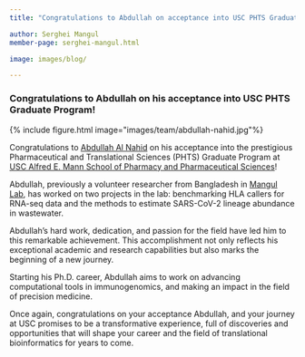 ```yaml
---
title: "Congratulations to Abdullah on acceptance into USC PHTS Graduate Program!"

author: Serghei Mangul
member-page: serghei-mangul.html

image: images/blog/

---
```


### Congratulations to Abdullah on his acceptance into USC PHTS Graduate Program!

{% include figure.html image="images/team/abdullah-nahid.jpg"%}

Congratulations to [Abdullah Al Nahid](https://mangul-lab-usc.github.io/members/nahid-abdullah.html) on his acceptance into the prestigious Pharmaceutical and Translational Sciences (PHTS) Graduate Program at [USC Alfred E. Mann School of Pharmacy and Pharmaceutical Sciences](https://mann.usc.edu/)!

Abdullah, previously a volunteer researcher from Bangladesh in [Mangul Lab](https://mangul-lab-usc.github.io/), has worked on two projects in the lab: benchmarking HLA callers for RNA-seq data and the methods to estimate SARS-CoV-2 lineage abundance in wastewater.

Abdullah’s hard work, dedication, and passion for the field have led him to this remarkable achievement. This accomplishment not only reflects his exceptional academic and research capabilities but also marks the beginning of a new journey.

Starting his Ph.D. career, Abdullah aims to work on advancing computational tools in immunogenomics, and making an impact in the field of precision medicine.

Once again, congratulations on your acceptance Abdullah, and your journey at USC promises to be a transformative experience, full of discoveries and opportunities that will shape your career and the field of translational bioinformatics for years to come.